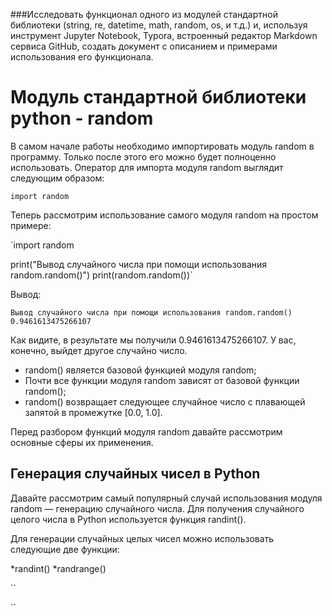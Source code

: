 ###Исследовать функционал одного из модулей стандартной библиотеки (string, re, datetime, math, random, os, и т.д.) и, используя инструмент Jupyter Notebook, Typora, встроенный редактор Markdown сервиса GitHub, создать документ с описанием и примерами использования его функционала.

# Модуль стандартной библиотеки python - random

В самом начале работы необходимо импортировать модуль random в программу. Только после этого его можно будет полноценно использовать. Оператор для импорта модуля random выглядит следующим образом:

`import random`

Теперь рассмотрим использование самого модуля random на простом примере:

`import random
 
 
print("Вывод случайного числа при помощи использования random.random()")
print(random.random())`

Вывод:

`Вывод случайного числа при помощи использования random.random()
0.9461613475266107`

Как видите, в результате мы получили 0.9461613475266107. У вас, конечно, выйдет другое случайно число.

* random() является базовой функцией модуля random;
* Почти все функции модуля random зависят от базовой функции random();
* random() возвращает следующее случайное число с плавающей запятой в промежутке [0.0, 1.0].

Перед разбором функций модуля random давайте рассмотрим основные сферы их применения.

## Генерация случайных чисел в Python

Давайте рассмотрим самый популярный случай использования модуля random — генерацию случайного числа. Для получения случайного целого числа в Python используется функция randint().

Для генерации случайных целых чисел можно использовать следующие две функции:

*randint()
*randrange()

``

``
